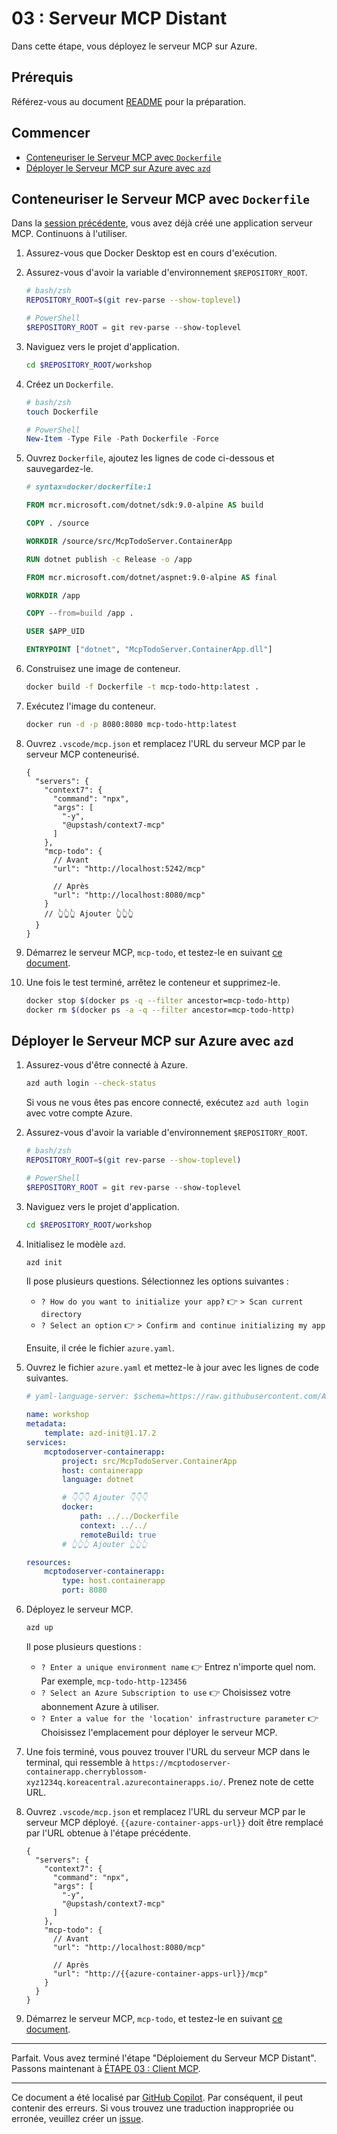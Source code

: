 # 03 : Serveur MCP Distant

Dans cette étape, vous déployez le serveur MCP sur Azure.

## Prérequis

Référez-vous au document [README](../README.md#prérequis) pour la préparation.

## Commencer

- [Conteneuriser le Serveur MCP avec `Dockerfile`](#conteneuriser-le-serveur-mcp-avec-dockerfile)
- [Déployer le Serveur MCP sur Azure avec `azd`](#déployer-le-serveur-mcp-sur-azure-avec-azd)

## Conteneuriser le Serveur MCP avec `Dockerfile`

Dans la [session précédente](./01-mcp-server.md), vous avez déjà créé une application serveur MCP. Continuons à l'utiliser.

1. Assurez-vous que Docker Desktop est en cours d'exécution.
1. Assurez-vous d'avoir la variable d'environnement `$REPOSITORY_ROOT`.

   ```bash
   # bash/zsh
   REPOSITORY_ROOT=$(git rev-parse --show-toplevel)
   ```

   ```powershell
   # PowerShell
   $REPOSITORY_ROOT = git rev-parse --show-toplevel
   ```

1. Naviguez vers le projet d'application.

    ```bash
    cd $REPOSITORY_ROOT/workshop
    ```

1. Créez un `Dockerfile`.

    ```bash
    # bash/zsh
    touch Dockerfile
    ```

    ```powershell
    # PowerShell
    New-Item -Type File -Path Dockerfile -Force
    ```

1. Ouvrez `Dockerfile`, ajoutez les lignes de code ci-dessous et sauvegardez-le.

    ```dockerfile
    # syntax=docker/dockerfile:1
    
    FROM mcr.microsoft.com/dotnet/sdk:9.0-alpine AS build
    
    COPY . /source
    
    WORKDIR /source/src/McpTodoServer.ContainerApp
    
    RUN dotnet publish -c Release -o /app
    
    FROM mcr.microsoft.com/dotnet/aspnet:9.0-alpine AS final
    
    WORKDIR /app
    
    COPY --from=build /app .
    
    USER $APP_UID
    
    ENTRYPOINT ["dotnet", "McpTodoServer.ContainerApp.dll"]
    ```

1. Construisez une image de conteneur.

    ```bash
    docker build -f Dockerfile -t mcp-todo-http:latest .
    ```

1. Exécutez l'image du conteneur.

    ```bash
    docker run -d -p 8080:8080 mcp-todo-http:latest
    ```

1. Ouvrez `.vscode/mcp.json` et remplacez l'URL du serveur MCP par le serveur MCP conteneurisé.

    ```jsonc
    {
      "servers": {
        "context7": {
          "command": "npx",
          "args": [
            "-y",
            "@upstash/context7-mcp"
          ]
        },
        "mcp-todo": {
          // Avant
          "url": "http://localhost:5242/mcp"

          // Après
          "url": "http://localhost:8080/mcp"
        }
        // 👆👆👆 Ajouter 👆👆👆
      }
    }
    ```

1. Démarrez le serveur MCP, `mcp-todo`, et testez-le en suivant [ce document](./01-mcp-server.md#tester-le-serveur-mcp).
1. Une fois le test terminé, arrêtez le conteneur et supprimez-le.

    ```bash
    docker stop $(docker ps -q --filter ancestor=mcp-todo-http)
    docker rm $(docker ps -a -q --filter ancestor=mcp-todo-http)
    ```

## Déployer le Serveur MCP sur Azure avec `azd`

1. Assurez-vous d'être connecté à Azure.

    ```bash
    azd auth login --check-status
    ```

   Si vous ne vous êtes pas encore connecté, exécutez `azd auth login` avec votre compte Azure.

1. Assurez-vous d'avoir la variable d'environnement `$REPOSITORY_ROOT`.

   ```bash
   # bash/zsh
   REPOSITORY_ROOT=$(git rev-parse --show-toplevel)
   ```

   ```powershell
   # PowerShell
   $REPOSITORY_ROOT = git rev-parse --show-toplevel
   ```

1. Naviguez vers le projet d'application.

    ```bash
    cd $REPOSITORY_ROOT/workshop
    ```

1. Initialisez le modèle `azd`.

    ```bash
    azd init
    ```

   Il pose plusieurs questions. Sélectionnez les options suivantes :

   - `? How do you want to initialize your app?` 👉 `> Scan current directory`
   - `? Select an option` 👉 `> Confirm and continue initializing my app`

   Ensuite, il crée le fichier `azure.yaml`.

1. Ouvrez le fichier `azure.yaml` et mettez-le à jour avec les lignes de code suivantes.

    ```yml
    # yaml-language-server: $schema=https://raw.githubusercontent.com/Azure/azure-dev/main/schemas/v1.0/azure.yaml.json
    
    name: workshop
    metadata:
        template: azd-init@1.17.2
    services:
        mcptodoserver-containerapp:
            project: src/McpTodoServer.ContainerApp
            host: containerapp
            language: dotnet

            # 👇👇👇 Ajouter 👇👇👇
            docker:
                path: ../../Dockerfile
                context: ../../
                remoteBuild: true
            # 👆👆👆 Ajouter 👆👆👆

    resources:
        mcptodoserver-containerapp:
            type: host.containerapp
            port: 8080
    ```

1. Déployez le serveur MCP.

    ```bash
    azd up
    ```

   Il pose plusieurs questions :

   - `? Enter a unique environment name` 👉 Entrez n'importe quel nom. Par exemple, `mcp-todo-http-123456`
   - `? Select an Azure Subscription to use` 👉 Choisissez votre abonnement Azure à utiliser.
   - `? Enter a value for the 'location' infrastructure parameter` 👉 Choisissez l'emplacement pour déployer le serveur MCP.

1. Une fois terminé, vous pouvez trouver l'URL du serveur MCP dans le terminal, qui ressemble à `https://mcptodoserver-containerapp.cherryblossom-xyz1234q.koreacentral.azurecontainerapps.io/`. Prenez note de cette URL.
1. Ouvrez `.vscode/mcp.json` et remplacez l'URL du serveur MCP par le serveur MCP déployé. `{{azure-container-apps-url}}` doit être remplacé par l'URL obtenue à l'étape précédente.

    ```jsonc
    {
      "servers": {
        "context7": {
          "command": "npx",
          "args": [
            "-y",
            "@upstash/context7-mcp"
          ]
        },
        "mcp-todo": {
          // Avant
          "url": "http://localhost:8080/mcp"

          // Après
          "url": "http://{{azure-container-apps-url}}/mcp"
        }
      }
    }
    ```

1. Démarrez le serveur MCP, `mcp-todo`, et testez-le en suivant [ce document](./01-mcp-server.md#tester-le-serveur-mcp).

---

Parfait. Vous avez terminé l'étape "Déploiement du Serveur MCP Distant". Passons maintenant à [ÉTAPE 03 : Client MCP](./03-mcp-client.md).

---

Ce document a été localisé par [GitHub Copilot](https://docs.github.com/copilot/about-github-copilot/what-is-github-copilot). Par conséquent, il peut contenir des erreurs. Si vous trouvez une traduction inappropriée ou erronée, veuillez créer un [issue](../../../../../issues).
